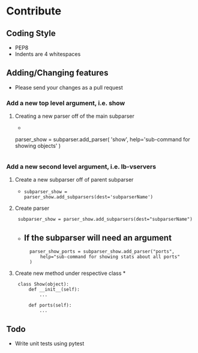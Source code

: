 # Contribute

## Coding Style
* PEP8
* Indents are 4 whitespaces

## Adding/Changing features
* Please send your changes as a pull request

### Add a new top level argument, i.e. show
1. Creating a new parser off of the main subparser
    * ```
    parser_show = subparser.add_parser(
        'show', help='sub-command for showing objects'
    )
    ```

### Add a new second level argument, i.e. lb-vservers
1. Create a new subparser off of parent subparser
    * `subparser_show = parser_show.add_subparsers(dest='subparserName')`
1. Create parser

        subparser_show = parser_show.add_subparsers(dest="subparserName")

    * If the subparser will need an argument
        -
        
            parser_show_ports = subparser_show.add_parser("ports",
                help="sub-command for showing stats about all ports"
            )

1. Create new method under respective class
    *   
        
        class Show(object):
            def __init__(self):
                ...
                
            def ports(self):
                ...

## Todo
* Write unit tests using pytest
